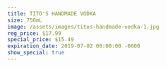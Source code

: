 ```yaml
---
title: TITO'S HANDMADE VODKA
size: 750mL
image: /assets/images/titos-handmade-vodka-1.jpg
reg_price: $17.99
special_price: $15.49
expiration_date: 2019-07-02 00:00:00 -0600
show_special: true
---
```


